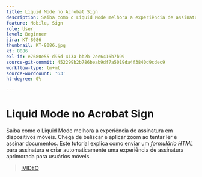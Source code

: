 ```yaml
---
title: Liquid Mode no Acrobat Sign
description: Saiba como o Liquid Mode melhora a experiência de assinatura em dispositivos móveis
feature: Mobile, Sign
role: User
level: Beginner
jira: KT-8086
thumbnail: KT-8086.jpg
kt: 8086
exl-id: e7680e55-d95d-413a-bb2b-2ee6416b7b99
source-git-commit: 452299b2b786beab9df7a5019da4f3840d9cdec9
workflow-type: tm+mt
source-wordcount: '63'
ht-degree: 0%

---
```


# Liquid Mode no Acrobat Sign

Saiba como o Liquid Mode melhora a experiência de assinatura em dispositivos móveis. Chega de beliscar e aplicar zoom ao tentar ler e assinar documentos. Este tutorial explica como enviar um _formulário HTML_ para assinatura e criar automaticamente uma experiência de assinatura aprimorada para usuários móveis.

>[!VIDEO](https://video.tv.adobe.com/v/333803?quality=12&learn=on&hidetitle=true)
